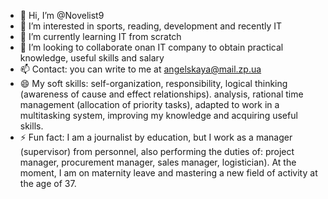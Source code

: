 - 👋 Hi, I’m @Novelist9
- 👀 I’m interested in sports, reading, development and recently IT
- 🌱 I’m currently learning IT from scratch
- 💞️ I’m looking to collaborate onan IT company to obtain practical knowledge, useful skills and salary
- 📫 Contact: you can write to me at angelskaya@mail.zp.ua
- 😄 My soft skills: self-organization, responsibility, logical thinking (awareness of cause and effect relationships). analysis, rational time management (allocation of priority tasks), adapted to work in a multitasking system, improving my knowledge and acquiring useful skills.
- ⚡ Fun fact: I am a journalist by education, but I work as a manager (supervisor) from personnel, also performing the duties of: project manager, procurement manager, sales manager, logistician). At the moment, I am on maternity leave and mastering a new field of activity at the age of 37.

<!---
Novelist9/Novelist9 is a ✨ special ✨ repository because its `README.md` (this file) appears on your GitHub profile.
You can click the Preview link to take a look at your changes.
--->
